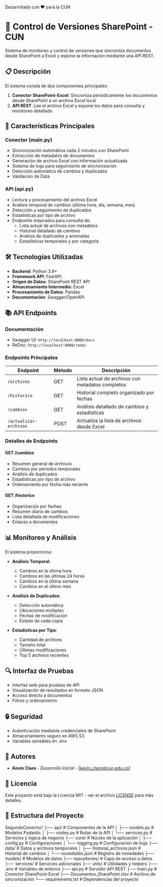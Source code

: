 Desarrollado con ❤️ para la CUN
# 🔄 Control de Versiones SharePoint - CUN
Sistema de monitoreo y control de versiones que sincroniza documentos desde SharePoint a Excel y expone la información mediante una API REST.

## 📋 Descripción

El sistema consta de dos componentes principales:

1. **Conector SharePoint-Excel**: Sincroniza periódicamente los documentos desde SharePoint a un archivo Excel local
2. **API REST**: Lee el archivo Excel y expone los datos para consulta y monitoreo detallado

## 🌟 Características Principales

### Conector (main.py)

- Sincronización automática cada 2 minutos con SharePoint
- Extracción de metadatos de documentos
- Generación de archivo Excel con información actualizada
- Sistema de logs para seguimiento de sincronización
- Detección automática de cambios y duplicados
- Validacion de Data

### API (api.py)

- Lectura y procesamiento del archivo Excel
- Análisis temporal de cambios (última hora, día, semana, mes)
- Detección y seguimiento de duplicados
- Estadísticas por tipo de archivo
- Endpoints mejorados para consulta de:
  - Lista actual de archivos con metadatos
  - Historial detallado de cambios
  - Análisis de duplicados y anomalías
  - Estadísticas temporales y por categoría

## 🛠️ Tecnologías Utilizadas

- **Backend**: Python 3.9+
- **Framework API**: FastAPI
- **Origen de Datos**: SharePoint REST API
- **Almacenamiento Intermedio**: Excel
- **Procesamiento de Datos**: Pandas
- **Documentación**: Swagger/OpenAPI

## 📚 API Endpoints

### Documentación

- Swagger UI: `http://localhost:8000/docs`
- ReDoc: `http://localhost:8000/redoc`

### Endpoints Principales

| Endpoint | Método | Descripción |
|----------|--------|-------------|
| `/archivos` | GET | Lista actual de archivos con metadatos completos |
| `/historico` | GET | Historial completo organizado por fechas |
| `/cambios` | GET | Análisis detallado de cambios y estadísticas |
| `/actualizar-archivos` | POST | Actualiza la lista de archivos desde Excel |

### Detalles de Endpoints

#### GET /cambios
- Resumen general de archivos
- Cambios por períodos temporales
- Análisis de duplicados
- Estadísticas por tipo de archivo
- Ordenamiento por fecha más reciente

#### GET /historico
- Organización por fechas
- Resumen diario de cambios
- Lista detallada de modificaciones
- Enlaces a documentos

## 📊 Monitoreo y Análisis

El sistema proporciona:

- **Análisis Temporal**:
  - Cambios en la última hora
  - Cambios en las últimas 24 horas
  - Cambios en la última semana
  - Cambios en el último mes

- **Análisis de Duplicados**:
  - Detección automática
  - Ubicaciones múltiples
  - Fechas de modificación
  - Estado de cada copia

- **Estadísticas por Tipo**:
  - Cantidad de archivos
  - Tamaño total
  - Últimas modificaciones
  - Top 5 archivos recientes

## 🔍 Interfaz de Pruebas

- Interfaz web para pruebas de API
- Visualización de resultados en formato JSON
- Acceso directo a documentos
- Filtros y ordenamiento

## 🔒 Seguridad

- Autenticación mediante credenciales de SharePoint
- Almacenamiento seguro en AWS S3
- Variables sensibles en .env

## 👥 Autores

- **Kevin Claro** - *Desarrollo Inicial* - [kevin_claro@cun.edu.co]

## 📄 Licencia

Este proyecto está bajo la Licencia MIT - ver el archivo [LICENSE](LICENSE) para más detalles.


## 📁 Estructura del Proyecto

SegundoConector/
├── api/ # Componentes de la API
│ ├── models.py # Modelos Pydantic
│ ├── routes.py # Rutas de la API
│ └── services.py # Servicios y lógica de negocio
├── core/ # Núcleo de la aplicación
│ ├── config.py # Configuraciones
│ └── logging.py # Configuración de logs
├── data/ # Datos y archivos temporales
│ ├── historial_archivos.json # Historial de cambios
│ └── novedades.json # Registro de novedades
├── models/ # Modelos de datos
├── repositories/ # Capa de acceso a datos
├── services/ # Servicios adicionales
├── utils/ # Utilidades y helpers
├── .env # Variables de entorno
├── api.py # Servidor API REST
├── main.py # Conector SharePoint-Excel
├── Documentos_SharePoint.xlsx # Archivo de sincronización
└── requirements.txt # Dependencias del proyecto
#
